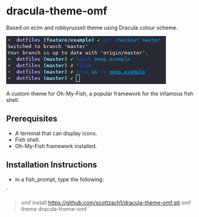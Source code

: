 # dracula-theme-omf

Based on eclm and robbyrussell theme using Dracula colour scheme.

![dracula theme](https://github.com/scottzach1/dracula-theme-omf/blob/master/screenshot.png)

A custom theme for Oh-My-Fish, a popular framework for the infamous fish shell.

## Prerequisites

- A terminal that can display icons.
- Fish shell.
- Oh-My-Fish framework installed.

## Installation Instructions

- In a fish_prompt, type the following:

`
> omf install https://github.com/scottzach1/dracula-theme-omf.git
> omf theme dracula-theme-omf
`
